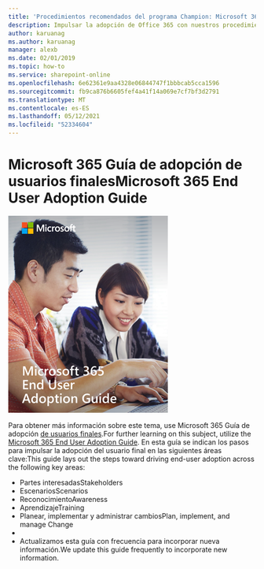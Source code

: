```yaml
---
title: 'Procedimientos recomendados del programa Champion: Microsoft 365 de adopción de usuarios finales'
description: Impulsar la adopción de Office 365 con nuestros procedimientos recomendados del Programa de campeones y la guía Microsoft 365 de adopción de usuarios finales.
author: karuanag
ms.author: karuanag
manager: alexb
ms.date: 02/01/2019
ms.topic: how-to
ms.service: sharepoint-online
ms.openlocfilehash: 6e62361e9aa4328e06844747f1bbbcab5cca1596
ms.sourcegitcommit: fb9ca876b6605fef4a41f14a069e7cf7bf3d2791
ms.translationtype: MT
ms.contentlocale: es-ES
ms.lasthandoff: 05/12/2021
ms.locfileid: "52334604"
---
```

# <a name="microsoft-365-end-user-adoption-guide"></a><span data-ttu-id="8ceb4-103">Microsoft 365 Guía de adopción de usuarios finales</span><span class="sxs-lookup"><span data-stu-id="8ceb4-103">Microsoft 365 End User Adoption Guide</span></span>

![Microsoft 365 Guía de adopción](media/m365euguide.png)

<span data-ttu-id="8ceb4-105">Para obtener más información sobre este tema, use Microsoft 365 Guía de adopción [de usuarios finales](https://aka.ms/adoptionguide).</span><span class="sxs-lookup"><span data-stu-id="8ceb4-105">For further learning on this subject, utilize the [Microsoft 365 End User Adoption Guide](https://aka.ms/adoptionguide).</span></span> <span data-ttu-id="8ceb4-106">En esta guía se indican los pasos para impulsar la adopción del usuario final en las siguientes áreas clave:</span><span class="sxs-lookup"><span data-stu-id="8ceb4-106">This guide lays out the steps toward driving end-user adoption across the following key areas:</span></span>

- <span data-ttu-id="8ceb4-107">Partes interesadas</span><span class="sxs-lookup"><span data-stu-id="8ceb4-107">Stakeholders</span></span>
- <span data-ttu-id="8ceb4-108">Escenarios</span><span class="sxs-lookup"><span data-stu-id="8ceb4-108">Scenarios</span></span>
- <span data-ttu-id="8ceb4-109">Reconocimiento</span><span class="sxs-lookup"><span data-stu-id="8ceb4-109">Awareness</span></span>
- <span data-ttu-id="8ceb4-110">Aprendizaje</span><span class="sxs-lookup"><span data-stu-id="8ceb4-110">Training</span></span> 
- <span data-ttu-id="8ceb4-111">Planear, implementar y administrar cambios</span><span class="sxs-lookup"><span data-stu-id="8ceb4-111">Plan, implement, and manage Change</span></span>
- 
- <span data-ttu-id="8ceb4-112">Actualizamos esta guía con frecuencia para incorporar nueva información.</span><span class="sxs-lookup"><span data-stu-id="8ceb4-112">We update this guide frequently to incorporate new information.</span></span>